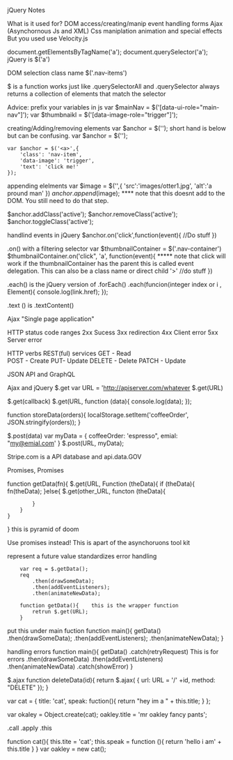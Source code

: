 jQuery Notes

What is it used for?
    DOM access/creating/manip
    event handling
    forms
    Ajax (Asynchornous Js and XML)
    Css maniplation 
    animation and special effects But you used use Velocity.js

document.getElementsByTagName('a');
document.querySelector('a');
jQuery is $('a')

DOM selection class name 
$('.nav-items')

$ is a function 
    works just like .querySelectorAll and .querySelector
    always returns a collection of elements that match the selector 

Advice: prefix your variables in js
    var $mainNav = $('[data-ui-role="main-nav"]');
    var $thumbnaikl = $('[data-image-role="trigger"]');

creating/Adding/removing elements
    var $anchor = $('<a></a>');
    short hand is below but can be confusing.
    var $anchor = $('<a>');

    var $anchor = $('<a>',{
        'class': 'nav-item',
        'data-image': 'trigger',
        'text': 'click me!'
    });

appending elelments 
var $image = $('<img>',{
    'src':'images/otter1.jpg',
    'alt':'a pround man'
})
$anchor.append($image);  **** note that this doesnt add to the DOM. You still need to do that step.

$anchor.addClass('active');
$anchor.removeClass('active');
$anchor.toggleClass('active');

handlind events in jQuery
$anchor.on('click',function(event){
    //Do stuff
})

.on() with a filtering selector
var $thumbnailContainer = $('.nav-container')
$thumbnailContainer.on('click", 'a', function(event){    ***** note that click will work if the thumbnailContainer has the parent <a> this is called event delegation. This can also be a class name or direct child '>'
    //do stuff
})

.each()
is the jQuery version of .forEach()
.each(funcion(integer index or i , Element){
    console.log(link.href);
});


.text () is .textContent()

Ajax
"Single page application"

HTTP status code ranges
2xx Sucess
3xx redirection
4xx Client error
5xx Server error

HTTP verbs REST(ful) services
GET - Read  
POST - Create
PUT- Update
DELETE - Delete
PATCH - Update

JSON API and GraphQL

Ajax and jQuery
$.get
var URL = 'http://apiserver.com/whatever
$.get(URL)

$.get(callback)
$.get(URL, function (data){
    console.log(data);
});

function storeData(orders){
    localStorage.setItem('coffeeOrder', JSON.stringify(orders));
}

$.post(data)
var myData = {
    coffeeOrder: 'espresso",
    emial: "my@emial.com'
}
$.post(URL, myData);


Stripe.com is a API database and api.data.GOV 


Promises, Promises

function getData(fn){
    $.get(URL, Function (theData){
        if (theData){
            fn(theData);
        }else{
            $.get(other_URL, functon (theData){

            }
        }
    }
} this is pyramid of doom

Use promises instead! This is apart of the asynchoruons tool kit

represent a future value
standardizes error handling 

        var req = $.getData();
        req
            .then(drawSomeData);
            .then(addEventListeners);
            .then(animateNewData);
        
        function getData(){    this is the wrapper function 
            retrun $.get(URL);
        }
put this under main fuction
    function main(){
        getData()
            .then(drawSomeData);
            .then(addEventListeners);
            .then(animateNewData);
    }

handling errors
function main(){
        getData()
            .catch(retryRequest)  This is for errors
            .then(drawSomeData)
            .then(addEventListeners)
            .then(animateNewData)
            .catch(showError)
    }

 $.ajax
 function deleteData(id){
     return $.ajax( {
         url: URL = '/' +id,
         method: "DELETE"
     });
 }   

 var cat = {
     title: 'cat',
     speak: fuction(){
         return "hey im a " + this.title;
     }
 };

 var okaley = Object.create(cat);
 oakley.title = 'mr oakley fancy pants';

 .call
 .apply
 .this

 function cat(){
     this.tite = 'cat';
     this.speak = function (){
         return 'hello i am' + this.title
     }
 }
 var oakley = new cat();
 